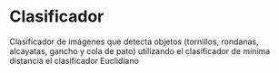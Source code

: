# Clasificador
Clasificador de imágenes que detecta objetos (tornillos, rondanas, alcayatas, gancho y cola de pato) utilizando el clasificador de mínima distancia el clasificador Euclidiano
